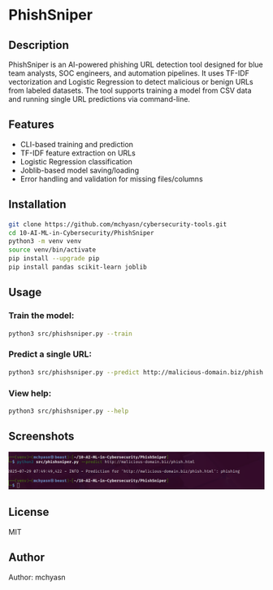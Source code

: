 # PhishSniper

## Description
PhishSniper is an AI-powered phishing URL detection tool designed for blue team analysts, SOC engineers, and automation pipelines. It uses TF-IDF vectorization and Logistic Regression to detect malicious or benign URLs from labeled datasets. The tool supports training a model from CSV data and running single URL predictions via command-line.

## Features
- CLI-based training and prediction
- TF-IDF feature extraction on URLs
- Logistic Regression classification
- Joblib-based model saving/loading
- Error handling and validation for missing files/columns

## Installation
```bash
git clone https://github.com/mchyasn/cybersecurity-tools.git
cd 10-AI-ML-in-Cybersecurity/PhishSniper
python3 -m venv venv
source venv/bin/activate
pip install --upgrade pip
pip install pandas scikit-learn joblib
````

## Usage

### Train the model:

```bash
python3 src/phishsniper.py --train
```

### Predict a single URL:

```bash
python3 src/phishsniper.py --predict http://malicious-domain.biz/phish.html
```

### View help:

```bash
python3 src/phishsniper.py --help
```

## Screenshots

![Screenshot](https://raw.githubusercontent.com/mchyasn/cybersecurity-tools/main/10-AI-ML-in-Cybersecurity/PhishSniper/screenshots/0.png)

## License

MIT

## Author

Author: mchyasn

```
```
